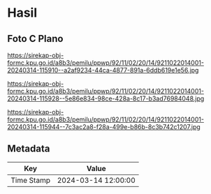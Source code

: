 # Hasil

## Foto C Plano

https://sirekap-obj-formc.kpu.go.id/a8b3/pemilu/ppwp/92/11/02/20/14/9211022014001-20240314-115910--a2af9234-44ca-4877-891a-6ddb619e1e56.jpg

https://sirekap-obj-formc.kpu.go.id/a8b3/pemilu/ppwp/92/11/02/20/14/9211022014001-20240314-115928--5e86e834-98ce-428a-8c17-b3ad76984048.jpg

https://sirekap-obj-formc.kpu.go.id/a8b3/pemilu/ppwp/92/11/02/20/14/9211022014001-20240314-115944--7c3ac2a8-f28a-499e-b86b-8c3b742c1207.jpg


## Metadata

| Key        | Value               |
| ---------- | ------------------- |
| Time Stamp | 2024-03-14 12:00:00 |



